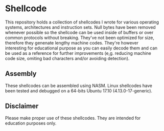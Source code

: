 # Shellcode
This repository holds a collection of shellcodes I wrote for various operating systems, architectures and instruction sets. Null bytes have been removed whenever possible so the shellcode can be used inside of buffers or over common protocols without breaking. They've not been optimized for size, therefore they genenate lengthy machine codes. They're however interesting for educational purpose as you can easily decode them and can be used as a reference for further improvements (e,g. reducing machine code size, omiting bad characters and/or avoiding detection).

## Assembly
These shellcodes can be assembled using NASM. Linux shellcodes have been tested and debugged on a 64-bits Ubuntu 17.10 (4.13.0-17-generic).

## Disclaimer
Please make proper use of these shellcodes. They are intended for education purposes only.
